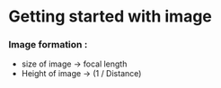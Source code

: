 # Getting started with image

### Image formation :

* size of image -> focal length
* Height of image -> (1 / Distance)

